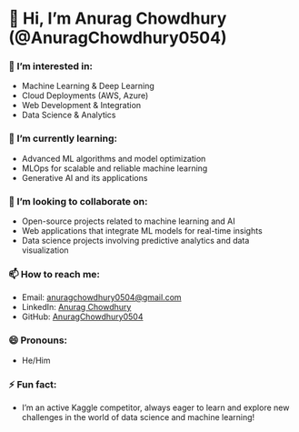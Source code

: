 # 👋 Hi, I’m Anurag Chowdhury (@AnuragChowdhury0504)

### 👀 I’m interested in:
- Machine Learning & Deep Learning
- Cloud Deployments (AWS, Azure)
- Web Development & Integration
- Data Science & Analytics

### 🌱 I’m currently learning:
- Advanced ML algorithms and model optimization
- MLOps for scalable and reliable machine learning
- Generative AI and its applications

### 💞️ I’m looking to collaborate on:
- Open-source projects related to machine learning and AI
- Web applications that integrate ML models for real-time insights
- Data science projects involving predictive analytics and data visualization

### 📫 How to reach me:
- Email: anuragchowdhury0504@gmail.com
- LinkedIn: [Anurag Chowdhury](https://www.linkedin.com/in/anuragchowdhury)
- GitHub: [AnuragChowdhury0504](https://github.com/AnuragChowdhury0504)

### 😄 Pronouns:
- He/Him

### ⚡ Fun fact:
- I’m an active Kaggle competitor, always eager to learn and explore new challenges in the world of data science and machine learning!


